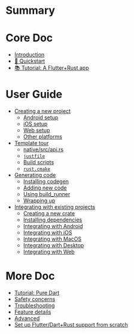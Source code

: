 # Summary

# Core Doc

- [Introduction](index.md)
- [🧭 Quickstart](quickstart.md)
- [📚 Tutorial: A Flutter+Rust app](tutorial_with_flutter.md)

# User Guide
- [Creating a new project](template.md)
  - [Android setup](template/setup_android.md)
  - [iOS setup](template/setup_ios.md)
  - [Web setup](template/setup_web.md)
  - [Other platforms](template/setup_others.md)
- [Template tour](tour.md)
  - [native/src/api.rs](tour/api.md)
  - [`justfile`](tour/justfile.md)
  - [Build scripts](tour/scripts.md)
  - [`rust.cmake`](tour/cmake.md)
- [Generating code](generate.md)
  - [Installing codegen](generate/install.md)
  - [Adding new code](generate/adding_code.md)
  - [Using build_runner](generate/build_runner.md)
  - [Wrapping up](generate/finish.md)
- [Integrating with existing projects](existing_project.md)
  - [Creating a new crate](integrate/new_crate.md)
  - [Installing dependencies](integrate/deps.md)
  - [Integrating with Android]()
  - [Integrating with iOS]()
  - [Integrating with MacOS]()
  - [Integrating with Desktop]()
  - [Integrating with Web]()

# More Doc

- [Tutorial: Pure Dart](tutorial_pure_dart.md)
- [Safety concerns](safety.md)
- [Troubleshooting](troubleshooting.md)
- [Feature details](feature_details.md)
- [Advanced](advanced.md)
- [Set up Flutter/Dart+Rust support from scratch](set_up_from_scratch.md)

